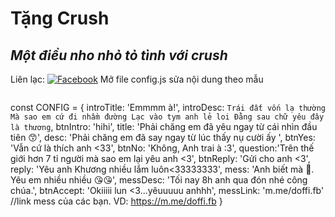 # Tặng Crush
## _Một điều nho nhỏ tỏ tình với crush_

Liên lạc: 
[![Facebook](https://i.imgur.com/GRqy96ts.jpg)](https://www.facebook.com/doffi.fb)
Mở file config.js sửa nội dung theo mẫu
```

```

const CONFIG = {
    introTitle: 'Emmmm à!',
    introDesc: `Trái đất vốn lạ thường
    Mà sao em cứ đi nhầm đường
    Lạc vào tym anh lẻ loi
    Đằng sau chữ yêu đây là thương`,
    btnIntro: 'hihi',
    title: 'Phải chăng em đã yêu ngay từ cái nhìn đầu tiên 😙',
    desc: 'Phải chăng em đã say ngay từ lúc thấy nụ cười ấy ',
    btnYes: 'Vẫn cứ là thích anh <33',
    btnNo: 'Không, Anh trai à :3',
    question:'Trên thế giới hơn 7 tỉ người mà sao em lại yêu anh <3',
    btnReply: 'Gửi cho anh <3',
    reply: 'Yêu anh Khương nhiều lắm luôn<33333333',
    mess: 'Anh biết mà 🥰. Yêu em nhiều nhiều 😘😘',
    messDesc: 'Tối nay 8h anh qua đón nhé công chúa.',
    btnAccept: 'Okiiiii lun <3...yêuuuuu anhhh',
    messLink: 'm.me/doffi.fb' //link mess của các bạn. VD: https://m.me/doffi.fb
}
```
